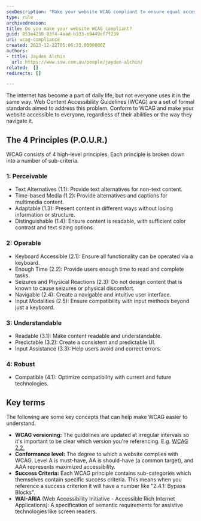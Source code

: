 ```yaml
---
seoDescription: "Make your website WCAG compliant to ensure equal access for all users, regardless of abilities or navigation methods."
type: rule
archivedreason: 
title: Do you make your website WCAG compliant?
guid: 853e4258-83f4-4aad-b333-e8449cf7f239
uri: wcag-compliance
created: 2023-12-22T05:06:33.0000000Z
authors: 
- title: Jayden Alchin
  url: https://www.ssw.com.au/people/jayden-alchin/
related:  []
redirects: []

---
```


The internet has become a part of daily life, but not everyone uses it in the same way.
Web Content Accessibility Guidelines (WCAG) are a set of formal standards aimed to address this problem.
Conform to WCAG and make your website accessible to everyone, regardless of their abilities or the way they navigate it.

<!--endintro-->

## The 4 Principles (P.O.U.R.)

WCAG consists of 4 high-level principles. Each principle is broken down into a number of sub-criteria.

### 1: Perceivable

* Text Alternatives (1.1): Provide text alternatives for non-text content.
* Time-based Media (1.2): Provide alternatives and captions for multimedia content.
* Adaptable (1.3): Present content in different ways without losing information or structure.
* Distinguishable (1.4): Ensure content is readable, with sufficient color contrast and text sizing options.

### 2: Operable

* Keyboard Accessible (2.1): Ensure all functionality can be operated via a keyboard.
* Enough Time (2.2): Provide users enough time to read and complete tasks.
* Seizures and Physical Reactions (2.3): Do not design content that is known to cause seizures or physical discomfort.
* Navigable (2.4): Create a navigable and intuitive user interface.
* Input Modalities (2.5): Ensure compatibility with input methods beyond just a keyboard.

### 3: Understandable

* Readable (3.1): Make content readable and understandable.
* Predictable (3.2): Create a consistent and predictable UI.
* Input Assistance (3.3): Help users avoid and correct errors.

### 4: Robust

* Compatible (4.1): Optimize compatibility with current and future technologies.

## Key terms

The following are some key concepts that can help make WCAG easier to understand.

* **WCAG versioning:** The guidelines are updated at irregular intervals so it's important to be clear which version you're referencing.
E.g. [WCAG 2.2.](https://www.w3.org/WAI/standards-guidelines/wcag/new-in-22)
* **Conformance level:** The degree to which a website complies with WCAG.
Level A is must-have, AA is should-have (a common target), and AAA represents maximized accessibility.
* **Success Criteria:** Each WCAG principle contains sub-categories which themselves contain specific success criteria.
This means when you reference a success criterion it will have a number like "2.4.1: Bypass Blocks".
* **WAI-ARIA** (Web Accessibility Initiative - Accessible Rich Internet Applications):
A specification of semantic requirements for assistive technologies like screen readers.
